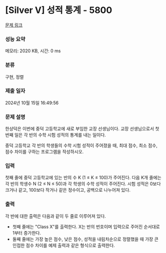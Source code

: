 # [Silver V] 성적 통계 - 5800 

[문제 링크](https://www.acmicpc.net/problem/5800) 

### 성능 요약

메모리: 2020 KB, 시간: 0 ms

### 분류

구현, 정렬

### 제출 일자

2024년 10월 15일 16:49:56

### 문제 설명

<p>한상덕은 이번에 중덕 고등학교에 새로 부임한 교장 선생님이다. 교장 선생님으로서 첫 번째 일은 각 반의 수학 시험 성적의 통계를 내는 일이다.</p>

<p>중덕 고등학교 각 반의 학생들의 수학 시험 성적이 주어졌을 때, 최대 점수, 최소 점수, 점수 차이를 구하는 프로그램을 작성하시오.</p>

### 입력 

 <p>첫째 줄에 중덕 고등학교에 있는 반의 수 K (1 ≤ K ≤ 100)가 주어진다. 다음 K개 줄에는 각 반의 학생수 N (2 ≤ N ≤ 50)과 각 학생의 수학 성적이 주어진다. 시험 성적은 0보다 크거나 같고, 100보다 작거나 같은 정수이고, 공백으로 나누어져 있다. </p>

### 출력 

 <p>각 반에 대한 출력은 다음과 같이 두 줄로 이루어져 있다.</p>

<ul>
	<li>첫째 줄에는 "Class X"를 출력한다. X는 반의 번호이며 입력으로 주어진 순서대로 1부터 증가한다.</li>
	<li>둘째 줄에는 가장 높은 점수, 낮은 점수, 성적을 내림차순으로 정렬했을 때 가장 큰 인접한 점수 차이를 예제 출력과 같은 형식으로 출력한다.</li>
</ul>

